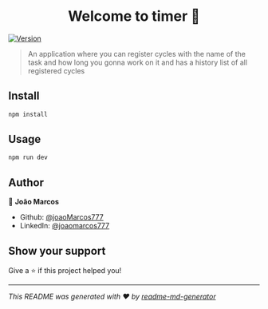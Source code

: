 <h1 align="center">Welcome to timer 👋</h1>
<p>
  <a href="https://www.npmjs.com/package/timer" target="_blank">
    <img alt="Version" src="https://img.shields.io/npm/v/timer.svg">
  </a>
</p>

> An application where you can register cycles with the name of the task and how long you gonna work on it and has a history list of all registered cycles

## Install

```sh
npm install
```

## Usage

```sh
npm run dev
```

## Author

👤 **João Marcos**

- Github: [@joaoMarcos777](https://github.com/joaoMarcos777)
- LinkedIn: [@joaomarcos777](https://linkedin.com/in/joaomarcos777)

## Show your support

Give a ⭐️ if this project helped you!

---

_This README was generated with ❤️ by [readme-md-generator](https://github.com/kefranabg/readme-md-generator)_
